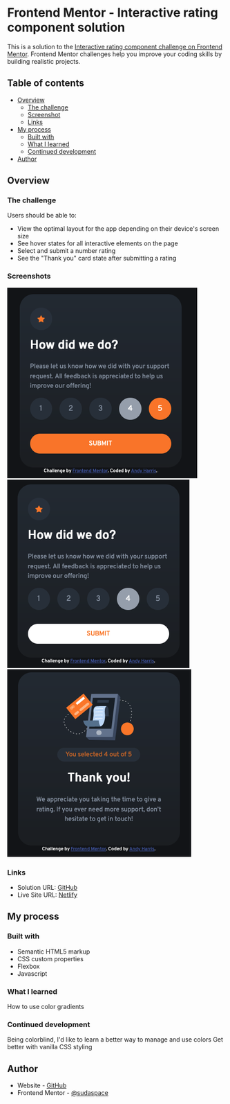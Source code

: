 # Frontend Mentor - Interactive rating component solution

This is a solution to the [Interactive rating component challenge on Frontend Mentor](https://www.frontendmentor.io/challenges/interactive-rating-component-koxpeBUmI). Frontend Mentor challenges help you improve your coding skills by building realistic projects. 

## Table of contents

- [Overview](#overview)
  - [The challenge](#the-challenge)
  - [Screenshot](#screenshot)
  - [Links](#links)
- [My process](#my-process)
  - [Built with](#built-with)
  - [What I learned](#what-i-learned)
  - [Continued development](#continued-development)
- [Author](#author)


## Overview

### The challenge

Users should be able to:

- View the optimal layout for the app depending on their device's screen size
- See hover states for all interactive elements on the page
- Select and submit a number rating
- See the "Thank you" card state after submitting a rating

### Screenshots

![](./screenshots/mainActiveNum.png)
![](./screenshots/mainActiveSubmit.png)
![](./screenshots/thankYou.png)


### Links

- Solution URL: [GitHub](https://github.com/andharr/FrontEndMentor/tree/main/interactive-rating-component-main)
- Live Site URL: [Netlify](https://fm-interactive-rating-component2.netlify.app)

## My process

### Built with

- Semantic HTML5 markup
- CSS custom properties
- Flexbox
- Javascript

### What I learned

How to use color gradients


### Continued development

Being colorblind, I'd like to learn a better way to manage and use colors
Get better with vanilla CSS styling


## Author

- Website - [GitHub](https://github.com/andharr)
- Frontend Mentor - [@sudaspace](https://www.frontendmentor.io/profile/sudaspace)


